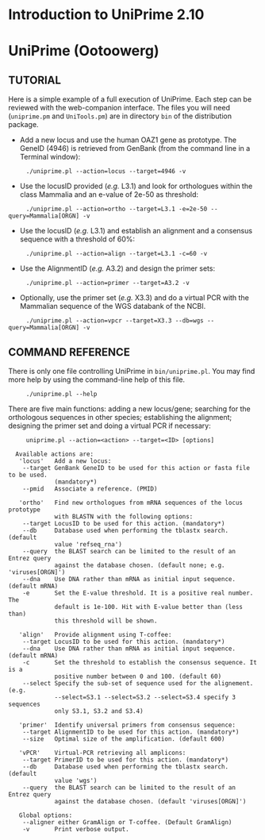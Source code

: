 # Introduction to UniPrime 2.10

# UniPrime (Ootoowerg)

## TUTORIAL

Here is a simple example of a full execution of UniPrime. Each step can be reviewed with the web-companion interface.
The files you will need (`uniprime.pm` and `UniTools.pm`) are in directory `bin` of the distribution package.

 *  Add a new locus and use the human OAZ1 gene as prototype. The GeneID (4946) is retrieved from GenBank (from the command line in a Terminal window):

```
     ./uniprime.pl --action=locus --target=4946 -v
```

 *  Use the locusID provided (_e.g._ L3.1) and look for orthologues within the class Mammalia and an e-value of 2e-50 as threshold:

```
     ./uniprime.pl --action=ortho --target=L3.1 -e=2e-50 --query=Mammalia[ORGN] -v
```

 *  Use the locusID (_e.g._ L3.1) and establish an alignment and a consensus sequence with a threshold of 60%:

```
     ./uniprime.pl --action=align --target=L3.1 -c=60 -v
```

 *  Use the AlignmentID (_e.g._ A3.2) and design the primer sets:

```
     ./uniprime.pl --action=primer --target=A3.2 -v
```

 *  Optionally, use the primer set (_e.g._ X3.3) and do a virtual PCR with the Mammalian sequence of the WGS databank of the NCBI.

```
     ./uniprime.pl --action=vpcr --target=X3.3 --db=wgs --query=Mammalia[ORGN] -v
```

## COMMAND REFERENCE

There is only one file controlling UniPrime in `bin/uniprime.pl`. You may find more help by using the command-line help of this file.

```
     ./uniprime.pl --help
```

There are five main functions: adding a new locus/gene; searching for the orthologous sequences in other species; establishing the alignment; designing the primer set and doing a virtual PCR if necessary:

```
     uniprime.pl --action=<action> --target=<ID> [options]

  Available actions are:
   'locus'   Add a new locus:
    --target GenBank GeneID to be used for this action or fasta file to be used.
             (mandatory*)
    --pmid   Associate a reference. (PMID)

   'ortho'   Find new orthologues from mRNA sequences of the locus prototype
             with BLASTN with the following options:
    --target LocusID to be used for this action. (mandatory*)
    --db     Database used when performing the tblastx search. (default
             value 'refseq_rna')
    --query  the BLAST search can be limited to the result of an Entrez query
             against the database chosen. (default none; e.g. 'viruses[ORGN]')
    --dna    Use DNA rather than mRNA as initial input sequence. (default mRNA)
    -e       Set the E-value threshold. It is a positive real number. The
             default is 1e-100. Hit with E-value better than (less than)
             this threshold will be shown.

   'align'   Provide alignment using T-coffee:
    --target LocusID to be used for this action. (mandatory*)
    --dna    Use DNA rather than mRNA as initial input sequence. (default mRNA)
    -c       Set the threshold to establish the consensus sequence. It is a
             positive number between 0 and 100. (default 60)
    --select Specify the sub-set of sequence used for the alignement. (e.g.
             --select=S3.1 --select=S3.2 --select=S3.4 specify 3 sequences
             only S3.1, S3.2 and S3.4)

   'primer'  Identify universal primers from consensus sequence:
    --target AlignmentID to be used for this action. (mandatory*)
    --size   Optimal size of the amplification. (default 600)

   'vPCR'    Virtual-PCR retrieving all amplicons:
    --target PrimerID to be used for this action. (mandatory*)
    --db     Database used when performing the tblastx search. (default
             value 'wgs')
    --query  the BLAST search can be limited to the result of an Entrez query
             against the database chosen. (default 'viruses[ORGN]')

   Global options:
    --aligner either GramAlign or T-coffee. (Default GramAlign)
    -v       Print verbose output.
```
